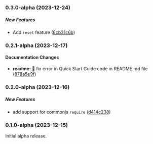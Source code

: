 ### 0.3.0-alpha (2023-12-24)

##### New Features
*  Add `reset` feature ([8cb31c6b](https://github.com/simplymichael/smart-form-validator/commit/8cb31c6bed18203b40906fbedb3af701f628e748))

### 0.2.1-alpha (2023-12-17)

#### Documentation Changes

* **readme:**  :memo: fix error in Quick Start Guide code in README.md file ([878a5e9f](https://github.com/simplymichael/smart-form-validator/commit/878a5e9f289d95aead9708439e04e312574c7b83))

### 0.2.0-alpha (2023-12-16)

##### New Features

*  add support for commonjs `require` ([d414c238](https://github.com/simplymichael/smart-form-validator/commit/d414c2382e81b434678d2e2968b89a1fa9f4ec72))

### 0.1.0-alpha (2023-12-15)
Initial alpha release.
